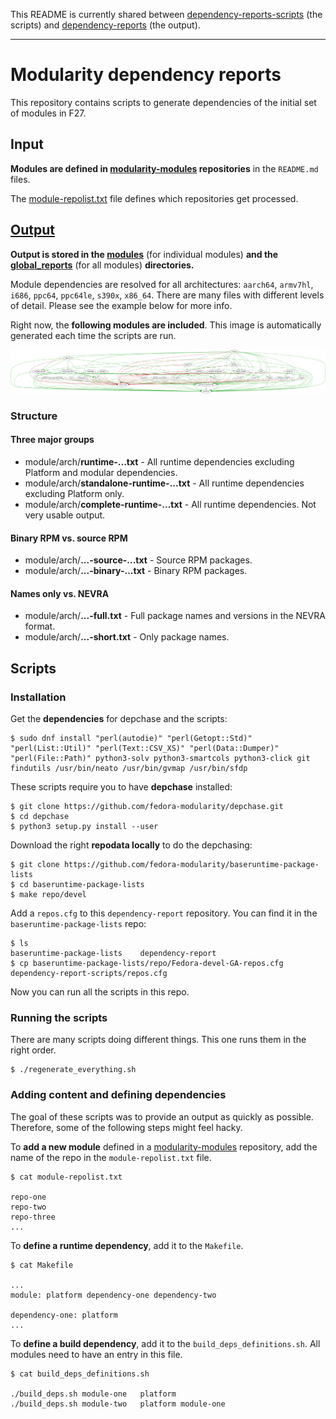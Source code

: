 This README is currently shared between [dependency-reports-scripts](https://github.com/fedora-modularity/dependency-report-scripts) (the scripts) and [dependency-reports](https://github.com/fedora-modularity/dependency-report) (the output).

---

# Modularity dependency reports

This repository contains scripts to generate dependencies of the initial set of modules in F27.

## Input

**Modules are defined in [modularity-modules](https://github.com/modularity-modules) repositories** in the `README.md` files. 

The [module-repolist.txt](module-repolist.txt) file defines which repositories get processed.

## [Output](global_reports/README.md)

**Output is stored in the [modules](modules)** (for individual modules) **and the [global_reports](global_reports)** (for all modules) **directories.**

Module dependencies are resolved for all architectures: `aarch64`, `armv7hl`, `i686`, `ppc64`, `ppc64le`, `s390x`, `x86_64`. There are many files with different levels of detail. Please see the example below for more info.

Right now, the **following modules are included**. This image is automatically generated each time the scripts are run.

![module-deps](img/module-deps.png)

### Structure

#### Three major groups

* module/arch/**runtime-...txt** - All runtime dependencies excluding Platform and modular dependencies.
* module/arch/**standalone-runtime-...txt** - All runtime dependencies excluding Platform only.
* module/arch/**complete-runtime-...txt** - All runtime dependencies. Not very usable output.

#### Binary RPM vs. source RPM

* module/arch/**...-source-...txt** - Source RPM packages.
* module/arch/**...-binary-...txt** - Binary RPM packages.

#### Names only vs. NEVRA

* module/arch/**...-full.txt** - Full package names and versions in the NEVRA format.
* module/arch/**...-short.txt** - Only package names.

## Scripts

### Installation 

Get the **dependencies** for depchase and the scripts:

```
$ sudo dnf install "perl(autodie)" "perl(Getopt::Std)" "perl(List::Util)" "perl(Text::CSV_XS)" "perl(Data::Dumper)" "perl(File::Path)" python3-solv python3-smartcols python3-click git findutils /usr/bin/neato /usr/bin/gvmap /usr/bin/sfdp
```

These scripts require you to have **depchase** installed:

```
$ git clone https://github.com/fedora-modularity/depchase.git
$ cd depchase
$ python3 setup.py install --user
```

Download the right **repodata locally** to do the depchasing:

```
$ git clone https://github.com/fedora-modularity/baseruntime-package-lists
$ cd baseruntime-package-lists
$ make repo/devel
```

Add a `repos.cfg` to this `dependency-report` repository. You can find it in the `baseruntime-package-lists` repo:

```
$ ls 
baseruntime-package-lists    dependency-report
$ cp baseruntime-package-lists/repo/Fedora-devel-GA-repos.cfg dependency-report-scripts/repos.cfg
```

Now you can run all the scripts in this repo.

### Running the scripts

There are many scripts doing different things. This one runs them in the right order.

```
$ ./regenerate_everything.sh
```

### Adding content and defining dependencies

The goal of these scripts was to provide an output as quickly as possible. Therefore, some of the following steps might feel hacky.

To **add a new module** defined in a [modularity-modules](https://github.com/modularity-modules) repository, add the name of the repo in the `module-repolist.txt` file.

```
$ cat module-repolist.txt

repo-one
repo-two
repo-three
...
```

To **define a runtime dependency**, add it to the `Makefile`.

```
$ cat Makefile

...
module: platform dependency-one dependency-two

dependency-one: platform
...
```

To **define a build dependency**, add it to the `build_deps_definitions.sh`. All modules need to have an entry in this file.

```
$ cat build_deps_definitions.sh

./build_deps.sh module-one   platform
./build_deps.sh module-two   platform module-one
```
